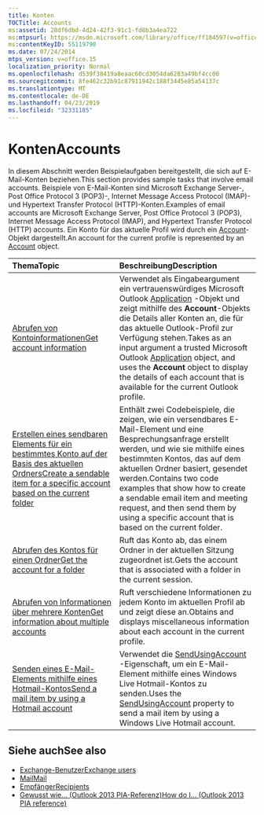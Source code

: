 ```yaml
---
title: Konten
TOCTitle: Accounts
ms:assetid: 28df6dbd-4d24-42f3-91c1-fd8b3a4ea722
ms:mtpsurl: https://msdn.microsoft.com/library/office/ff184597(v=office.15)
ms:contentKeyID: 55119790
ms.date: 07/24/2014
mtps_version: v=office.15
localization_priority: Normal
ms.openlocfilehash: d539f38419a8eaac60cd3054da6283a49bf4cc00
ms.sourcegitcommit: 8fe462c32b91c87911942c188f3445e85a54137c
ms.translationtype: MT
ms.contentlocale: de-DE
ms.lasthandoff: 04/23/2019
ms.locfileid: "32331185"
---
```

# <a name="accounts"></a><span data-ttu-id="928dd-102">Konten</span><span class="sxs-lookup"><span data-stu-id="928dd-102">Accounts</span></span> 

<span data-ttu-id="928dd-103">In diesem Abschnitt werden Beispielaufgaben bereitgestellt, die sich auf E-Mail-Konten beziehen.</span><span class="sxs-lookup"><span data-stu-id="928dd-103">This section provides sample tasks that involve email accounts.</span></span> <span data-ttu-id="928dd-104">Beispiele von E-Mail-Konten sind Microsoft Exchange Server-, Post Office Protocol 3 (POP3)-, Internet Message Access Protocol (IMAP)- und Hypertext Transfer Protocol (HTTP)-Konten.</span><span class="sxs-lookup"><span data-stu-id="928dd-104">Examples of email accounts are Microsoft Exchange Server, Post Office Protocol 3 (POP3), Internet Message Access Protocol (IMAP), and Hypertext Transfer Protocol (HTTP) accounts.</span></span> <span data-ttu-id="928dd-105">Ein Konto für das aktuelle Profil wird durch ein [Account](https://docs.microsoft.com/dotnet/api/microsoft.office.interop.outlook.account?view=outlook-pia)-Objekt dargestellt.</span><span class="sxs-lookup"><span data-stu-id="928dd-105">An account for the current profile is represented by an [Account](https://docs.microsoft.com/dotnet/api/microsoft.office.interop.outlook.account?view=outlook-pia) object.</span></span>


|<span data-ttu-id="928dd-106">Thema</span><span class="sxs-lookup"><span data-stu-id="928dd-106">Topic</span></span>|<span data-ttu-id="928dd-107">Beschreibung</span><span class="sxs-lookup"><span data-stu-id="928dd-107">Description</span></span>|
|:----|:----------|
|[<span data-ttu-id="928dd-108">Abrufen von Kontoinformationen</span><span class="sxs-lookup"><span data-stu-id="928dd-108">Get account information</span></span>](how-to-get-account-information.md) | <span data-ttu-id="928dd-109">Verwendet als Eingabeargument ein vertrauenswürdiges Microsoft Outlook [Application](https://docs.microsoft.com/dotnet/api/microsoft.office.interop.outlook.application?view=outlook-pia) -Objekt und zeigt mithilfe des **Account**-Objekts die Details aller Konten an, die für das aktuelle Outlook-Profil zur Verfügung stehen.</span><span class="sxs-lookup"><span data-stu-id="928dd-109">Takes as an input argument a trusted Microsoft Outlook [Application](https://docs.microsoft.com/dotnet/api/microsoft.office.interop.outlook.application?view=outlook-pia) object, and uses the **Account** object to display the details of each account that is available for the current Outlook profile.</span></span>|
|[<span data-ttu-id="928dd-110">Erstellen eines sendbaren Elements für ein bestimmtes Konto auf der Basis des aktuellen Ordners</span><span class="sxs-lookup"><span data-stu-id="928dd-110">Create a sendable item for a specific account based on the current folder</span></span>](how-to-create-a-sendable-item-for-a-specific-account-based-on-the-current-folder.md) | <span data-ttu-id="928dd-111">Enthält zwei Codebeispiele, die zeigen, wie ein versendbares E-Mail-Element und eine Besprechungsanfrage erstellt werden, und wie sie mithilfe eines bestimmten Kontos, das auf dem aktuellen Ordner basiert, gesendet werden.</span><span class="sxs-lookup"><span data-stu-id="928dd-111">Contains two code examples that show how to create a sendable email item and meeting request, and then send them by using a specific account that is based on the current folder.</span></span>|
|[<span data-ttu-id="928dd-112">Abrufen des Kontos für einen Ordner</span><span class="sxs-lookup"><span data-stu-id="928dd-112">Get the account for a folder</span></span>](how-to-get-the-account-for-a-folder.md) | <span data-ttu-id="928dd-113">Ruft das Konto ab, das einem Ordner in der aktuellen Sitzung zugeordnet ist.</span><span class="sxs-lookup"><span data-stu-id="928dd-113">Gets the account that is associated with a folder in the current session.</span></span>|
|[<span data-ttu-id="928dd-114">Abrufen von Informationen über mehrere Konten</span><span class="sxs-lookup"><span data-stu-id="928dd-114">Get information about multiple accounts</span></span>](how-to-get-information-about-multiple-accounts.md) | <span data-ttu-id="928dd-115">Ruft verschiedene Informationen zu jedem Konto im aktuellen Profil ab und zeigt diese an.</span><span class="sxs-lookup"><span data-stu-id="928dd-115">Obtains and displays miscellaneous information about each account in the current profile.</span></span>|
|[<span data-ttu-id="928dd-116">Senden eines E-Mail-Elements mithilfe eines Hotmail-Kontos</span><span class="sxs-lookup"><span data-stu-id="928dd-116">Send a mail item by using a Hotmail account</span></span>](how-to-send-a-mail-item-by-using-a-hotmail-account.md) | <span data-ttu-id="928dd-117">Verwendet die [SendUsingAccount](https://docs.microsoft.com/dotnet/api/microsoft.office.interop.outlook._mailitem.sendusingaccount?view=outlook-pia) -Eigenschaft, um ein E-Mail-Element mithilfe eines Windows Live Hotmail-Kontos zu senden.</span><span class="sxs-lookup"><span data-stu-id="928dd-117">Uses the [SendUsingAccount](https://docs.microsoft.com/dotnet/api/microsoft.office.interop.outlook._mailitem.sendusingaccount?view=outlook-pia) property to send a mail item by using a Windows Live Hotmail account.</span></span>|

## <a name="see-also"></a><span data-ttu-id="928dd-118">Siehe auch</span><span class="sxs-lookup"><span data-stu-id="928dd-118">See also</span></span>

- [<span data-ttu-id="928dd-119">Exchange-Benutzer</span><span class="sxs-lookup"><span data-stu-id="928dd-119">Exchange users</span></span>](exchange-users.md)
- [<span data-ttu-id="928dd-120">Mail</span><span class="sxs-lookup"><span data-stu-id="928dd-120">Mail</span></span>](mail.md)
- [<span data-ttu-id="928dd-121">Empfänger</span><span class="sxs-lookup"><span data-stu-id="928dd-121">Recipients</span></span>](recipients.md)
- [<span data-ttu-id="928dd-122">Gewusst wie... (Outlook 2013 PIA-Referenz)</span><span class="sxs-lookup"><span data-stu-id="928dd-122">How do I... (Outlook 2013 PIA reference)</span></span>](how-do-i-outlook-2013-pia-reference.md)

